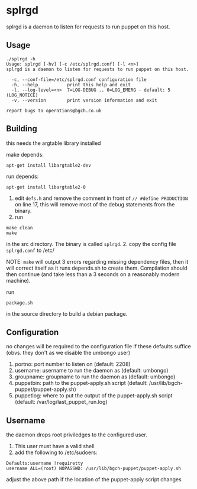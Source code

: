 # splrgd
splrgd is a daemon to listen for requests to run puppet on this host.

## Usage
````
./splrgd -h
Usage: splrgd [-hv] [-c /etc/splrgd.conf] [-l <n>]
splrgd is a daemon to listen for requests to run puppet on this host.

  -c, --conf-file=/etc/splrgd.conf configuration file
  -h, --help           print this help and exit
  -l, --log-level=<n>  7=LOG-DEBUG .. 0=LOG_EMERG - default: 5 (LOG_NOTICE)
  -v, --version        print version information and exit

report bugs to operations@bgch.co.uk
````

## Building
this needs the argtable library installed

make depends:
````
apt-get install libargtable2-dev
````

run depends:
````
apt-get install libargtable2-0
````

 1. edit ````defs.h```` and remove the comment in front of ````// #define PRODUCTION```` on line 17, this will remove most of the debug statements from the binary.
 1. run 
 ````
 make clean
 make
 ````
 in the src directory. The binary is called ````splrgd````.
 2. copy the config file ````splrgd.conf```` to /etc/

NOTE: ````make```` will output 3 errors regarding missing dependency files, then it will correct itself as it runs depends.sh to create them. Compilation should then continue (and take less than a 3 seconds on a reasonably modern machine).

run
````
package.sh
````
in the source directory to build a debian package.

## Configuration
no changes will be required to the configuration file if these defaults suffice (obvs. they don't as we disable the umbongo user)
 1. portno: port number to listen on (default: 2208)
 1. username: username to run the daemon as (default: umbongo)
 2. groupname: groupname to run the daemon as (default: umbongo)
 3. puppetbin: path to the puppet-apply.sh script (default: /usr/lib/bgch-puppet/puppet-apply.sh)
 4. puppetlog: where to put the output of the puppet-apply.sh script (default: /var/log/last_puppet_run.log)

## Username
the daemon drops root priviledges to the configured user.
 1. This user must have a valid shell
 2. add the following to /etc/sudoers:
````
Defaults:username !requiretty
username ALL=(root) NOPASSWD: /usr/lib/bgch-puppet/puppet-apply.sh
````
adjust the above path if the location of the puppet-apply script changes
